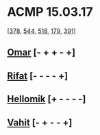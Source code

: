 # ACMP 15.03.17
[[378](http://acmp.ru/index.asp?main=task&id_task=378), [544](http://acmp.ru/index.asp?main=task&id_task=544), [518](http://acmp.ru/index.asp?main=task&id_task=518), [179](http://acmp.ru/index.asp?main=task&id_task=179), [391](http://acmp.ru/index.asp?main=task&id_task=391)]
## [Omar](http://acmp.ru/index.asp?main=user&id=146921) [- + + - +]
## [Rifat](https://acmp.ru/?main=user&id=170218) [- - - - +]
## [Hellomik](http://acmp.ru/index.asp?main=user&id=188606) [+ - - - -]
## [Vahit](http://www.acmp.ru/?main=user&id=168755) [- + - - +]
